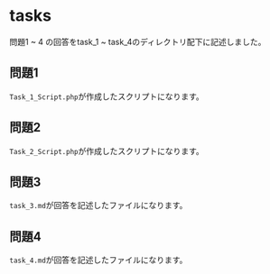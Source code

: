# tasks
問題1 ~ 4 の回答をtask_1 ~ task_4のディレクトリ配下に記述しました。

## 問題1

`Task_1_Script.php`が作成したスクリプトになります。

## 問題2

`Task_2_Script.php`が作成したスクリプトになります。

## 問題3

`task_3.md`が回答を記述したファイルになります。

## 問題4

`task_4.md`が回答を記述したファイルになります。
